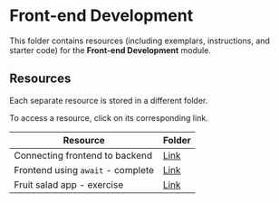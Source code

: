 # Front-end Development

This folder contains resources (including exemplars, instructions, and starter code) for the **Front-end Development** module.

## Resources

Each separate resource is stored in a different folder.

To access a resource, click on its corresponding link. 

| Resource | Folder |
| --- | --- |
| Connecting frontend to backend | [Link](./connecting-frontend) |
| Frontend using `await` - complete| [Link](./frontend-complete-await) |
| Fruit salad app - exercise| [Link](./fruit-salad-exercise) |
